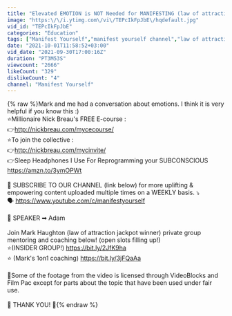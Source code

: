 ```yaml
---
title: "Elevated EMOTION is NOT Needed for MANIFESTING (law of attraction)"
image: "https:\/\/i.ytimg.com\/vi\/TEPcIkFpJbE\/hqdefault.jpg"
vid_id: "TEPcIkFpJbE"
categories: "Education"
tags: ["Manifest Yourself","manifest yourself channel","law of attraction"]
date: "2021-10-01T11:58:52+03:00"
vid_date: "2021-09-30T17:00:16Z"
duration: "PT3M53S"
viewcount: "2666"
likeCount: "329"
dislikeCount: "4"
channel: "Manifest Yourself"
---
```

{% raw %}Mark and me had a conversation about emotions. I think it is very helpful if you know this :)<br />⭐Millionaire Nick Breau's FREE E-course :<br />👉<a rel="nofollow" target="blank" href="http://nickbreau.com/mycecourse/">http://nickbreau.com/mycecourse/</a><br />⭐To join the collective :<br />👉<a rel="nofollow" target="blank" href="http://nickbreau.com/mycinvite/">http://nickbreau.com/mycinvite/</a><br />👉Sleep Headphones I Use For Reprogramming your SUBCONSCIOUS <br /><a rel="nofollow" target="blank" href="https://amzn.to/3ymOPWt">https://amzn.to/3ymOPWt</a><br /><br />🎰 SUBSCRIBE TO OUR CHANNEL (link below) for more uplifting &amp; empowering content uploaded multiple times on a WEEKLY basis. ⤵<br />🗣 <a rel="nofollow" target="blank" href="https://www.youtube.com/c/manifestyourself">https://www.youtube.com/c/manifestyourself</a><br /><br />🌟 SPEAKER ➡  Adam<br /><br />Join Mark Haughton (law of attraction jackpot winner) private group mentoring and coaching below! (open slots filling up!)<br />⭐(INSIDER GROUP!) <a rel="nofollow" target="blank" href="https://bit.ly/2JfK9ha">https://bit.ly/2JfK9ha</a><br />⭐  (Mark's 1on1 coaching) <a rel="nofollow" target="blank" href="https://bit.ly/3jFQaAa">https://bit.ly/3jFQaAa</a><br /><br />🎥Some of the footage from the video is licensed through VideoBlocks and Film Pac except for parts about the topic that have been used under fair use.<br /><br />💖 THANK YOU! 💖{% endraw %}
